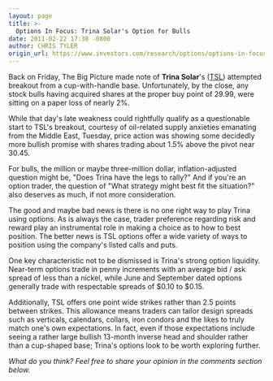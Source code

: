 ```yaml
---
layout: page
title: >-
  Options In Focus: Trina Solar's Option for Bulls
date: 2011-02-22 17:30 -0800
author: CHRIS TYLER
origin_url: https://www.investors.com/research/options/options-in-focus-trina-solars-option-for-bulls/
---
```






Back on Friday, The Big Picture made note of **Trina Solar**'s ([TSL](https://research.investors.com/quote.aspx?symbol=TSL)) attempted breakout from a cup-with-handle base. Unfortunately, by the close, any stock bulls having acquired shares at the proper buy point of 29.99, were sitting on a paper loss of nearly 2%.

  

While that day's late weakness could rightfully qualify as a questionable start to TSL's breakout, courtesy of oil-related supply anxieties emanating from the Middle East, Tuesday, price action was showing some decidedly more bullish promise with shares trading about 1.5% above the pivot near 30.45. 

  

For bulls, the million or maybe three-million dollar, inflation-adjusted question might be, "Does Trina have the legs to rally?" And if you're an option trader, the question of "What strategy might best fit the situation?" also deserves as much, if not more consideration. 

  

The good and maybe bad news is there is no one right way to play Trina using options. As is always the case, trader preference regarding risk and reward play an instrumental role in making a choice as to how to best position. The better news is TSL options offer a wide variety of ways to position using the company's listed calls and puts.

  

One key characteristic not to be dismissed is Trina's strong option liquidity. Near-term options trade in penny increments with an average bid / ask spread of less than a nickel, while June and September dated options generally trade with respectable spreads of $0.10 to $0.15.

  

Additionally, TSL offers one point wide strikes rather than 2.5 points between strikes. This allowance means traders can tailor design spreads such as verticals, calendars, collars, iron condors and the likes to truly match one's own expectations. In fact, even if those expectations include seeing a rather large bullish 13-month inverse head and shoulder rather than a cup-shaped base; Trina's options look to be worth exploring further.

  

*What do you think? Feel free to share your opinion in the comments section below.*




